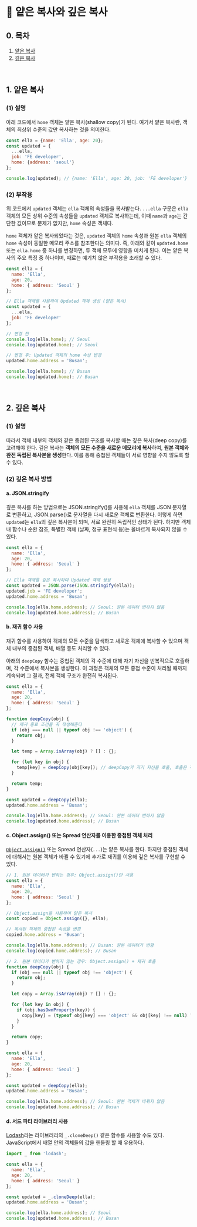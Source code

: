 # 📒 얕은 복사와 깊은 복사

## 0. 목차

1. [얕은 복사](#1-얕은-복사)
2. [깊은 복사](#2-깊은-복사)

<br/>

## 1. 얕은 복사

### (1) 설명

아래 코드에서 `home` 객체는 얕은 복사(shallow copy)가 된다. 여기서 얕은 복사란, 객체의 최상위 수준의 값만 복사하는 것을 의미한다.

```javascript
const ella = {name: 'Ella', age: 20};
const updated = {
  ...ella,
  job: 'FE developer',
  home: {address: 'seoul'}
};

console.log(updated); // {name: 'Ella', age: 20, job: 'FE developer'}
```

### (2) 부작용

위 코드에서 `updated` 객체는 `ella` 객체의 속성들을 복사받는다. `...ella` 구문은 `ella` 객체의 모든 상위 수준의 속성들을 `updated` 객체로 복사하는데, 이때 `name`과 `age`는 간단한 값이므로 문제가 없지만, `home` 속성은 객체다.

`home` 객체가 얕은 복사되었다는 것은, `updated` 객체의 `home` 속성과 원본 `ella` 객체의 `home` 속성이 동일한 메모리 주소를 참조한다는 의미다. 즉, 아래와 같이 `updated.home` 또는 `ella.home` 중 하나를 변경하면, 두 객체 모두에 영향을 미치게 된다. 이는 얕은 복사의 주요 특징 중 하나이며, 때로는 예기치 않은 부작용을 초래할 수 있다.

```javascript
const ella = {
  name: 'Ella',
  age: 20,
  home: { address: 'Seoul' }
};

// Ella 객체를 사용하여 Updated 객체 생성 (얕은 복사)
const updated = {
  ...ella,
  job: 'FE developer'
};

// 변경 전
console.log(ella.home); // Seoul
console.log(updated.home); // Seoul

// 변경 후: Updated 객체의 home 속성 변경
updated.home.address = 'Busan';

console.log(ella.home); // Busan
console.log(updated.home); // Busan
```

<br/>

## 2. 깊은 복사

### (1) 설명

따라서 객체 내부의 객체와 같은 중첩된 구조를 복사할 때는 깊은 복사(deep copy)를 고려해야 한다. 깊은 복사는 **객체의 모든 수준을 새로운 메모리에 복사**하여, **원본 객체와 완전 독립된 복사본을 생성**한다. 이를 통해 중첩된 객체들이 서로 영향을 주지 않도록 할 수 있다.

### (2) 깊은 복사 방법

#### a. JSON.stringify

깊은 복사를 하는 방법으로는 JSON.stringify()를 사용해 `ella` 객체를 JSON 문자열로 변환하고, JSON.parse()로 문자열을 다시 새로운 객체로 변환한다. 이렇게 하면 `updated`는 `ella`의 깊은 복사본이 되며, 서로 완전히 독립적인 상태가 된다. 하지만 객체 내 함수나 순환 참조, 특별한 객체 (날짜, 정규 표현식 등)는 올바르게 복사되지 않을 수 있다.

```javascript
const ella = {
  name: 'Ella',
  age: 20,
  home: { address: 'Seoul' }
};

// Ella 객체를 깊은 복사하여 Updated 객체 생성
const updated = JSON.parse(JSON.stringify(ella));
updated.job = 'FE developer';
updated.home.address = 'Busan';

console.log(ella.home.address); // Seoul: 원본 데이터 변하지 않음
console.log(updated.home.address); // Busan
```

#### b. 재귀 함수 사용

재귀 함수를 사용하여 객체의 모든 수준을 탐색하고 새로운 객체에 복사할 수 있으며 객체 내부의 중첩된 객체, 배열 등도 처리할 수 있다.

아래의 `deepCopy` 함수는 중첩된 객체의 각 수준에 대해 자기 자신을 반복적으로 호출하며, 각 수준에서 복사본을 생성한다. 이 과정은 객체의 모든 중첩 수준이 처리될 때까지 계속되며 그 결과, 전체 객체 구조가 완전히 복사된다.

```javascript
const ella = {
  name: 'Ella',
  age: 20,
  home: { address: 'Seoul' }
};

function deepCopy(obj) {
  // 재귀 종료 조건을 꼭 작성해준다
  if (obj === null || typeof obj !== 'object') {
    return obj;
  }

  let temp = Array.isArray(obj) ? [] : {};

  for (let key in obj) {
    temp[key] = deepCopy(obj[key]); // deepCopy가 자기 자신을 호출, 호출은 객체의 중첩된 속성에 대해 수행되며 각 중첩된 객체 또는 배열도 복사
  }

  return temp;
}

const updated = deepCopy(ella);
updated.home.address = 'Busan';

console.log(ella.home.address); // Seoul: 원본 데이터 변하지 않음
console.log(updated.home.address); // Busan
```
#### c. Object.assign() 또는 Spread 연산자를 이용한 중첩된 객체 처리

[`Object.assign()`](https://developer.mozilla.org/ko/docs/Web/JavaScript/Reference/Global_Objects/Object/assign) 또는 Spread 연산자(`...`)는 얕은 복사를 한다. 하지만 중첩된 객체에 대해서는 원본 객체가 바뀔 수 있기에 추가로 재귀를 이용해 깊은 복사를 구현할 수 있다.

```javascript
// 1. 원본 데이터가 변하는 경우: Object.assign()만 사용
const ella = {
  name: 'Ella',
  age: 20,
  home: { address: 'Seoul' }
};

// Object.assign을 사용하여 얕은 복사
const copied = Object.assign({}, ella);

// 복사된 객체의 중첩된 속성을 변경
copied.home.address = 'Busan';

console.log(ella.home.address); // Busan: 원본 데이터가 변함
console.log(copied.home.address); // Busan

```

```javascript
// 2. 원본 데이터가 변하지 않는 경우: Object.assign() + 재귀 호출
function deepCopy(obj) {
  if (obj === null || typeof obj !== 'object') {
    return obj;
  }

  let copy = Array.isArray(obj) ? [] : {};

  for (let key in obj) {
    if (obj.hasOwnProperty(key)) {
      copy[key] = (typeof obj[key] === 'object' && obj[key] !== null) ? deepCopy(obj[key]) : obj[key]; // deepCopy 재귀 호출
    }
  }

  return copy;
}

const ella = {
  name: 'Ella',
  age: 20,
  home: { address: 'Seoul' }
};

const updated = deepCopy(ella);
updated.home.address = 'Busan';

console.log(ella.home.address); // Seoul: 원본 객체가 바뀌지 않음
console.log(updated.home.address); // Busan
```

#### d. 서드 파티 라이브러리 사용

[Lodash](https://despiteallthat.tistory.com/167)라는 라이브러리의 `_.cloneDeep()` 같은 함수를 사용할 수도 있다. JavaScript에서 배열 안의 객체들의 값을 핸들링 할 때 유용하다.

```javascript
import _ from 'lodash';

const ella = {
  name: 'Ella',
  age: 20,
  home: { address: 'Seoul' }
};

const updated = _.cloneDeep(ella);
updated.home.address = 'Busan';

console.log(ella.home.address); // Seoul
console.log(updated.home.address); // Busan
```
